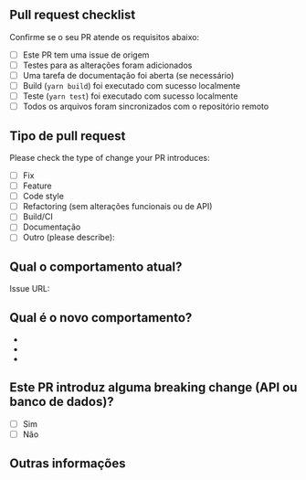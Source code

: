 <!-- Por favor, consulte o nosso guia caso tenha alguma dúvida ao submeter o pull request: https://github.com/exact-magic/.github/blob/main/.github/CONTRIBUTING.md -->

## Pull request checklist

Confirme se o seu PR atende os requisitos abaixo:

- [ ] Este PR tem uma issue de origem
- [ ] Testes para as alterações foram adicionados
- [ ] Uma tarefa de documentação foi aberta (se necessário)
- [ ] Build (`yarn build`) foi executado com sucesso localmente
- [ ] Teste (`yarn test`) foi executado com sucesso localmente
- [ ] Todos os arquivos foram sincronizados com o repositório remoto

## Tipo de pull request

<!-- Não atualize dependências a menos que seja necessário para corrigir um bug. -->

<!-- Limite o pull request a um único tipo. Envie múltiplos pull requests se necessário. -->

Please check the type of change your PR introduces:

- [ ] Fix
- [ ] Feature
- [ ] Code style
- [ ] Refactoring (sem alterações funcionais ou de API)
- [ ] Build/CI
- [ ] Documentação
- [ ] Outro (please describe):

## Qual o comportamento atual?

<!-- Descreva o comportamento que você está adicionando ou alterando com o PR. -->

<!-- Issue relacionada -->

Issue URL:

## Qual é o novo comportamento?

<!-- Descreva o novo comportamento ou alterações introduzidas por este PR. -->

-
-
-

## Este PR introduz alguma breaking change (API ou banco de dados)?

- [ ] Sim
- [ ] Não

<!-- Se sim, descreva o impacto e os passos para migração. -->

## Outras informações

<!-- Quaisquer outras informações que sejam importantes para este PR, tais como screenshots e vídeos mostrando o antes e depois das alterações. -->
